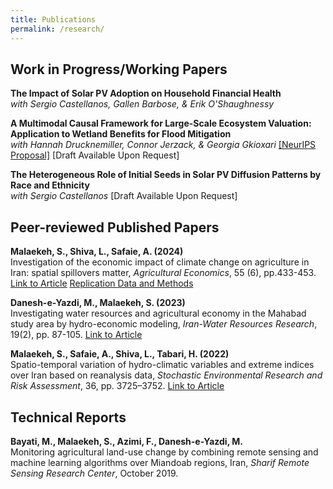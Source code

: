 ```yaml
---
title: Publications
permalink: /research/
---
```


Work in Progress/Working Papers
------

**The Impact of Solar PV Adoption on Household Financial Health**  
*with Sergio Castellanos, Gallen Barbose, & Erik O'Shaughnessy*

**A Multimodal Causal Framework for Large-Scale Ecosystem Valuation: Application to Wetland Benefits for Flood Mitigation**  
*with Hannah Drucknemiller, Connor Jerzack, & Georgia Gkioxari* 
[\[NeurIPS Proposal\]](https://SMalaekeh.github.io/files/NeurIPS24_Proposal.pdf)
[Draft Available Upon Request]

**The Heterogeneous Role of Initial Seeds in Solar PV Diffusion Patterns by Race and Ethnicity**  
*with Sergio Castellanos*
[Draft Available Upon Request]

Peer-reviewed Published Papers
------ 

**Malaekeh, S., Shiva, L., Safaie, A. (2024)**  
Investigation of the economic impact of climate change on agriculture in Iran: spatial spillovers matter, *Agricultural Economics*, 55 (6), pp.433-453. [Link to Article](https://doi.org/10.1111/agec.12821) [Replication Data and Methods](https://github.com/SMalaekeh/AG_Paper_2023)

**Danesh-e-Yazdi, M., Malaekeh, S. (2023)**  
Investigating water resources and agricultural economy in the Mahabad study area by hydro-economic modeling, *Iran-Water Resources Research*, 19(2), pp. 87-105.
[Link to Article](https://www.iwrr.ir/article_168033.html?lang=en)

**Malaekeh, S., Safaie, A., Shiva, L., Tabari, H. (2022)**  
Spatio-temporal variation of hydro-climatic variables and extreme indices over Iran based on reanalysis data, *Stochastic Environmental Research and Risk Assessment*, 36, pp. 3725–3752. [Link to Article](https://doi.org/10.1007/s00477-022-02223-0)

Technical Reports
------ 

**Bayati, M., Malaekeh, S., Azimi, F., Danesh-e-Yazdi, M.**  
Monitoring agricultural land-use change by combining remote sensing and machine learning algorithms over Miandoab regions, Iran, *Sharif Remote Sensing Research Center*, October 2019.

